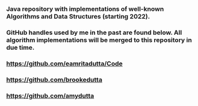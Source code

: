 ### Java repository with implementations of well-known Algorithms and Data Structures (starting 2022). 

### GitHub handles used by me in the past are found below. All algorithm implementations will be merged to this repository in due time.

### https://github.com/eamritadutta/Code
### https://github.com/brookedutta
### https://github.com/amydutta
